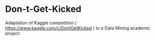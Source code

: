 # Don-t-Get-Kicked
Adaptation of Kaggle competition ( https://www.kaggle.com/c/DontGetKicked ) to a Data Mining academic project.
